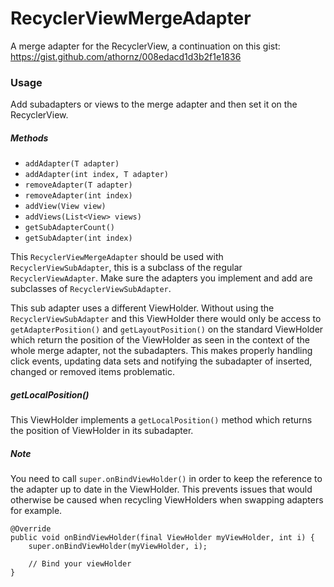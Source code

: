 # RecyclerViewMergeAdapter
A merge adapter for the RecyclerView, a continuation on this gist: https://gist.github.com/athornz/008edacd1d3b2f1e1836

### Usage
Add subadapters or views to the merge adapter and then set it on the RecyclerView.

##### Methods

- `addAdapter(T adapter)`
- `addAdapter(int index, T adapter)`
- `removeAdapter(T adapter)`
- `removeAdapter(int index)`
- `addView(View view)`
- `addViews(List<View> views)`
- `getSubAdapterCount()`
- `getSubAdapter(int index)`

This `RecyclerViewMergeAdapter` should be used with `RecyclerViewSubAdapter`, this is a subclass of the regular `RecyclerViewAdapter`. Make sure the adapters you implement and add are subclasses of `RecyclerViewSubAdapter`.

This sub adapter uses a different ViewHolder. Without using the `RecyclerViewSubAdapter` and this ViewHolder there would only be access to `getAdapterPosition()` and `getLayoutPosition()` on the standard ViewHolder which return the position of the ViewHolder as seen in the context of the whole merge adapter, not the subadapters. This makes properly handling click events, updating data sets and notifying the subadapter of inserted, changed or removed items problematic.

##### getLocalPosition()
This ViewHolder implements a `getLocalPosition()` method which returns the position of ViewHolder in its subadapter.

##### Note
You need to call `super.onBindViewHolder()` in order to keep the reference to the adapter up to date in the ViewHolder. This prevents issues that would otherwise be caused when recycling ViewHolders when swapping adapters for example.

```
@Override
public void onBindViewHolder(final ViewHolder myViewHolder, int i) {
    super.onBindViewHolder(myViewHolder, i);
    
    // Bind your viewHolder
}
```
